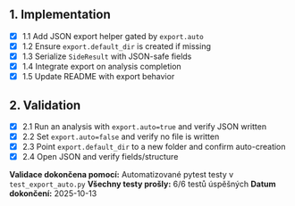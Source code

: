 ## 1. Implementation
- [x] 1.1 Add JSON export helper gated by `export.auto`
- [x] 1.2 Ensure `export.default_dir` is created if missing
- [x] 1.3 Serialize `SideResult` with JSON-safe fields
- [x] 1.4 Integrate export on analysis completion
- [x] 1.5 Update README with export behavior

## 2. Validation
- [x] 2.1 Run an analysis with `export.auto=true` and verify JSON written
- [x] 2.2 Set `export.auto=false` and verify no file is written
- [x] 2.3 Point `export.default_dir` to a new folder and confirm auto-creation
- [x] 2.4 Open JSON and verify fields/structure

**Validace dokončena pomocí:** Automatizované pytest testy v `test_export_auto.py`
**Všechny testy prošly:** 6/6 testů úspěšných
**Datum dokončení:** 2025-10-13

